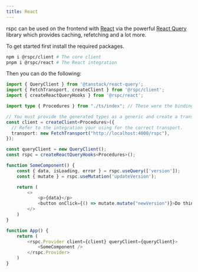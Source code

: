 ```yaml
---
title: React
---
```


rspc can be used on the frontend with [React](https://reactjs.org) via the powerful [React Query](https://tanstack.com/query/v4) library which provides caching, refetching and a lot more.

To get started first install the required packages.

```bash
npm i @rspc/client # The core client
pnpm i @rspc/react # The React integration
```

Then you can do the following:

```ts
import { QueryClient } from '@tanstack/react-query';
import { FetchTransport, createClient } from '@rspc/client';
import { createReactQueryHooks } from '@rspc/react';

import type { Procedures } from "./ts/index"; // These were the bindings exported from your Rust code!

// You must provide the generated types as a generic and create a transport (in this example we are using HTTP Fetch) so that the client knows how to communicate with your API.
const client = createClient<Procedures>({
  // Refer to the integration your using for the correct transport.
  transport: new FetchTransport("http://localhost:4000/rspc"),
});

const queryClient = new QueryClient();
const rspc = createReactQueryHooks<Procedures>();

function SomeComponent() {
    const { data, isLoading, error } = rspc.useQuery(['version']);
    const { mutate } = rspc.useMutation('updateVersion');

    return (
        <>
            <p>{data}</p>
            <button onClick={() => mutate.mutate("newVersion")}>Do thing</button>
        </>
    )
}

function App() {
    return (
        <rspc.Provider client={client} queryClient={queryClient}>
            <SomeComponent />
        </rspc.Provider>
    )
}
````